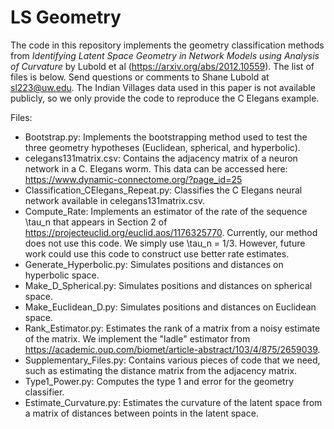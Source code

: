 # LS Geometry

The code in this repository implements the geometry classification methods from *Identifying Latent Space Geometry in Network Models using Analysis of Curvature* by Lubold et al (https://arxiv.org/abs/2012.10559). The list of files is below. Send questions or comments to Shane Lubold at sl223@uw.edu.
The Indian Villages data used in this paper is not available publicly, so we only provide the code to reproduce the C Elegans example.

Files:
- Bootstrap.py: Implements the bootstrapping method used to test the three geometry hypotheses (Euclidean, spherical, and hyperbolic). 
- celegans131matrix.csv: Contains the adjacency matrix of a neuron network in a C. Elegans worm. This data can be accessed here: https://www.dynamic-connectome.org/?page_id=25
- Classification_CElegans_Repeat.py: Classifies the C Elegans neural network available in celegans131matrix.csv. 
- Compute_Rate: Implements an estimator of the rate of the sequence \tau_n that appears in Section 2 of https://projecteuclid.org/euclid.aos/1176325770. Currently, our method does not use this code. We simply use \tau_n = 1/3. However, future work could use this code to construct use better rate estimates. 
- Generate_Hyperbolic.py: Simulates positions and distances on hyperbolic space.
- Make_D_Spherical.py: Simulates positions and distances on spherical space. 
- Make_Euclidean_D.py: Simulates positions and distances on Euclidean space. 
- Rank_Estimator.py: Estimates the rank of a matrix from a noisy estimate of the matrix. We implement the "ladle" estimator from https://academic.oup.com/biomet/article-abstract/103/4/875/2659039. 
- Supplementary_Files.py: Contains various pieces of code that we need, such as estimating the distance matrix from the adjacency matrix.
- Type1_Power.py: Computes the type 1 and error for the geometry classifier. 
- Estimate_Curvature.py: Estimates the curvature of the latent space from a matrix of distances between points in the latent space. 
